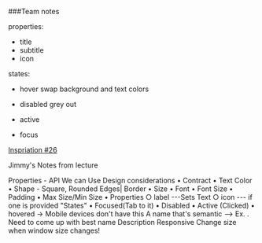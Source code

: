 ###Team notes

properties: 
* title 
* subtitle
* icon

states: 
* hover
swap background and text colors 
* disabled
grey out
* active

* focus 


[Inspriation #26](https://blog.hubspot.com/marketing/call-to-action-examples)

Jimmy's Notes from lecture

Properties - API  We can Use
Design considerations
	• Contract
	• Text Color
	• Shape - Square, Rounded Edges| Border
	• Size
	• Font 
	• Font Size
	• Padding
	• Max Size/Min Size
	• Properties
		○ label ---Sets Text
		○ icon --- if one is provided
"States"
	• Focused(Tab to it)
	• Disabled
	• Active (Clicked)
	• hovered -> Mobile devices don't have this
A name that's semantic --> Ex. <SimpleButton>.  Need to come up with best name
Description
Responsive
Change size when window size changes!

